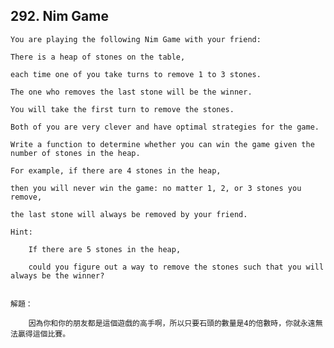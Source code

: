 ## 292\. Nim Game

    You are playing the following Nim Game with your friend: 
    
    There is a heap of stones on the table, 
    
    each time one of you take turns to remove 1 to 3 stones. 
    
    The one who removes the last stone will be the winner. 
    
    You will take the first turn to remove the stones.
    
    Both of you are very clever and have optimal strategies for the game. 
    
    Write a function to determine whether you can win the game given the number of stones in the heap.
    
    For example, if there are 4 stones in the heap, 
    
    then you will never win the game: no matter 1, 2, or 3 stones you remove, 
    
    the last stone will always be removed by your friend.
    
    Hint:
    
        If there are 5 stones in the heap, 
        
        could you figure out a way to remove the stones such that you will always be the winner?
        
        
    解題：

        因為你和你的朋友都是這個遊戲的高手啊，所以只要石頭的數量是4的倍數時，你就永遠無法贏得這個比賽。                